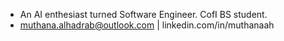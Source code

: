 - An AI enthesiast turned Software Engineer. CofI BS student.
- muthana.alhadrab@outlook.com | linkedin.com/in/muthanaah

